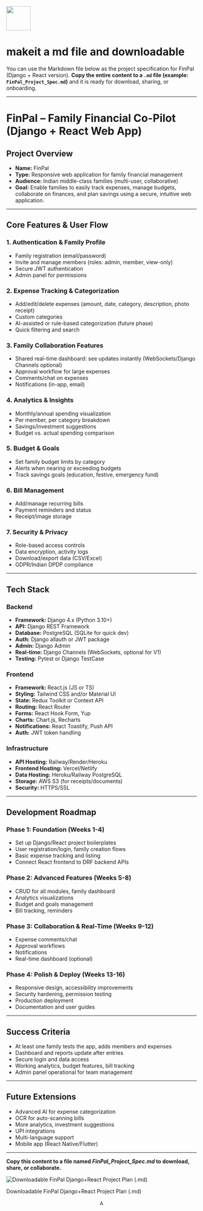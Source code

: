 <img src="https://r2cdn.perplexity.ai/pplx-full-logo-primary-dark%402x.png" style="height:64px;margin-right:32px"/>

# makeit a md file and downloadable

You can use the Markdown file below as the project specification for FinPal (Django + React version). **Copy the entire content to a `.md` file (example: `FinPal_Project_Spec.md`)** and it is ready for download, sharing, or onboarding.

***

# FinPal – Family Financial Co-Pilot (Django + React Web App)

## Project Overview

- **Name:** FinPal
- **Type:** Responsive web application for family financial management
- **Audience:** Indian middle-class families (multi-user, collaborative)
- **Goal:** Enable families to easily track expenses, manage budgets, collaborate on finances, and plan savings using a secure, intuitive web application.

***

## Core Features \& User Flow

### 1. Authentication \& Family Profile

- Family registration (email/password)
- Invite and manage members (roles: admin, member, view-only)
- Secure JWT authentication
- Admin panel for permissions


### 2. Expense Tracking \& Categorization

- Add/edit/delete expenses (amount, date, category, description, photo receipt)
- Custom categories
- AI-assisted or rule-based categorization (future phase)
- Quick filtering and search


### 3. Family Collaboration Features

- Shared real-time dashboard: see updates instantly (WebSockets/Django Channels optional)
- Approval workflow for large expenses
- Comments/chat on expenses
- Notifications (in-app, email)


### 4. Analytics \& Insights

- Monthly/annual spending visualization
- Per member, per category breakdown
- Savings/investment suggestions
- Budget vs. actual spending comparison


### 5. Budget \& Goals

- Set family budget limits by category
- Alerts when nearing or exceeding budgets
- Track savings goals (education, festive, emergency fund)


### 6. Bill Management

- Add/manage recurring bills
- Payment reminders and status
- Receipt/image storage


### 7. Security \& Privacy

- Role-based access controls
- Data encryption, activity logs
- Download/export data (CSV/Excel)
- GDPR/Indian DPDP compliance

***

## Tech Stack

### Backend

- **Framework:** Django 4.x (Python 3.10+)
- **API:** Django REST Framework
- **Database:** PostgreSQL (SQLite for quick dev)
- **Auth:** Django allauth or JWT package
- **Admin:** Django Admin
- **Real-time:** Django Channels (WebSockets, optional for V1)
- **Testing:** Pytest or Django TestCase


### Frontend

- **Framework:** React.js (JS or TS)
- **Styling:** Tailwind CSS and/or Material UI
- **State:** Redux Toolkit or Context API
- **Routing:** React Router
- **Forms:** React Hook Form, Yup
- **Charts:** Chart.js, Recharts
- **Notifications:** React Toastify, Push API
- **Auth:** JWT token handling


### Infrastructure

- **API Hosting:** Railway/Render/Heroku
- **Frontend Hosting:** Vercel/Netlify
- **Data Hosting:** Heroku/Railway PostgreSQL
- **Storage:** AWS S3 (for receipts/documents)
- **Security:** HTTPS/SSL

***

## Development Roadmap

### Phase 1: Foundation (Weeks 1-4)

- Set up Django/React project boilerplates
- User registration/login, family creation flows
- Basic expense tracking and listing
- Connect React frontend to DRF backend APIs


### Phase 2: Advanced Features (Weeks 5-8)

- CRUD for all modules, family dashboard
- Analytics visualizations
- Budget and goals management
- Bill tracking, reminders


### Phase 3: Collaboration \& Real-Time (Weeks 9-12)

- Expense comments/chat
- Approval workflows
- Notifications
- Real-time dashboard (optional)


### Phase 4: Polish \& Deploy (Weeks 13-16)

- Responsive design, accessibility improvements
- Security hardening, permission testing
- Production deployment
- Documentation and user guides

***

## Success Criteria

- At least one family tests the app, adds members and expenses
- Dashboard and reports update after entries
- Secure login and data access
- Working analytics, budget features, bill tracking
- Admin panel operational for team management

***

## Future Extensions

- Advanced AI for expense categorization
- OCR for auto-scanning bills
- More analytics, investment suggestions
- UPI integrations
- Multi-language support
- Mobile app (React Native/Flutter)

***

**Copy this content to a file named _FinPal_Project_Spec.md_ to download, share, or collaborate.**

![Downloadable FinPal Django+React Project Plan (.md)](https://ppl-ai-code-interpreter-files.s3.amazonaws.com/web/direct-files/d9cc9e769c2fb096380a4572d3797122/219c6134-de4b-4b24-8f87-6304285888c8/2c5673b4.png)

Downloadable FinPal Django+React Project Plan (.md)

<div align="center">⁂</div>

